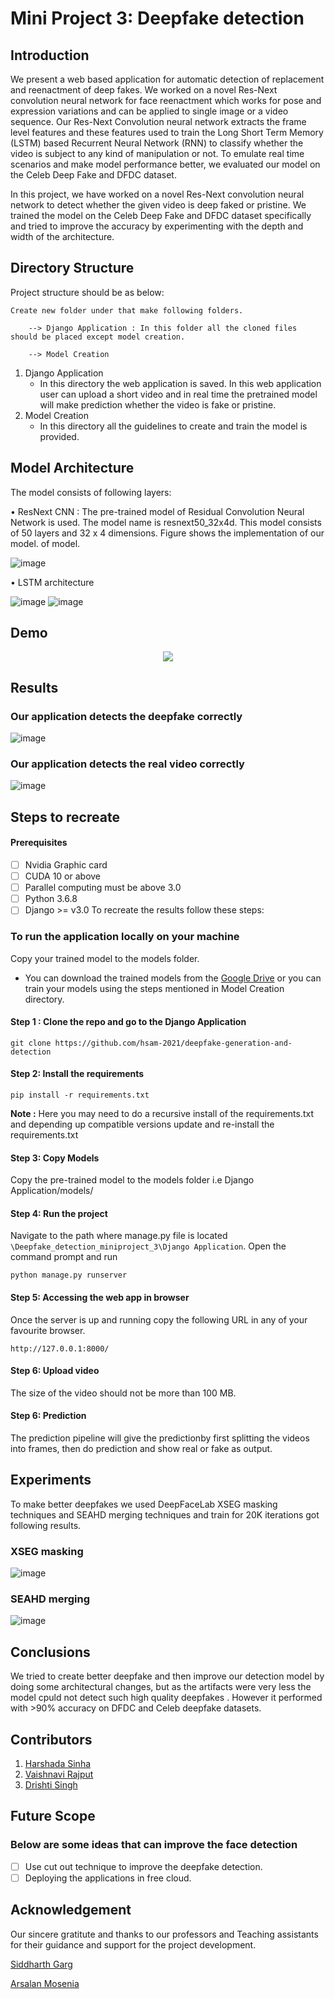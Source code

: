 # Mini Project 3: Deepfake detection


## Introduction
We present a web based application for automatic detection of replacement and reenactment of deep fakes. We worked on a novel Res-Next convolution neural network for face reenactment which works for pose and expression variations and can be applied to single image or a video sequence. Our Res-Next Convolution neural network extracts the frame level features and these features used to train the Long Short Term Memory (LSTM) based Recurrent Neural Network (RNN) to classify whether the video is subject to any kind of manipulation or not. To emulate real time scenarios and make model performance better, we evaluated our model on the Celeb Deep Fake and DFDC dataset. 

In this project, we have worked on a novel Res-Next convolution neural network to detect whether the given video is deep faked or pristine. We trained the model on  the Celeb Deep Fake and DFDC dataset specifically and tried to improve the accuracy by experimenting with the depth and width of the architecture.


##  Directory Structure
Project structure should be as below:
```
Create new folder under that make following folders.
    
    --> Django Application : In this folder all the cloned files should be placed except model creation.
    
    --> Model Creation
```
1. Django Application 
   - In this directory the web application is saved. In this web application user can upload a short video and in real time the pretrained model will make prediction         whether the video is fake or pristine.
2. Model Creation
   - In this directory all the guidelines to create and train the model is provided.

## Model Architecture
The model consists of following layers:

• ResNext CNN : The pre-trained model of Residual Convolution Neural Network is used. The model name is resnext50_32x4d. This model consists
of 50 layers and 32 x 4 dimensions. Figure shows the implementation of our model.
of model.

![image](https://user-images.githubusercontent.com/94940146/168932029-f00507a9-b285-4295-88e7-17128251e164.png)

• LSTM architecture

![image](https://user-images.githubusercontent.com/94940146/168935598-90bb49fb-944b-4ac4-8783-7d3b59abdf20.png)
![image](https://user-images.githubusercontent.com/94940146/168935626-7ee1b975-dd3c-40ba-b58e-cf6d92a29067.png)



##  Demo 
<p align="center">
<img src="https://user-images.githubusercontent.com/94940146/168932391-9282d392-3dbf-4f95-8e1b-e0d3891ae788.png" />

</p>


##  Results
### Our application detects the deepfake correctly
![image](https://user-images.githubusercontent.com/94940146/168932553-910af90c-649c-4526-a63c-bcb2d9830874.png)

### Our application detects the real video correctly
![image](https://user-images.githubusercontent.com/94940146/168932582-08d31594-7357-4bc4-b6d3-a4a9e9cbe6ad.png)




## Steps to recreate

#### Prerequisites
- [ ] Nvidia Graphic card
- [ ]  CUDA 10 or above
- [ ] Parallel computing must be above 3.0
- [ ] Python 3.6.8
- [ ] Django >= v3.0
To recreate the results follow these steps:

### To run the application locally on your machine

 Copy your trained model to the models folder.
   - You can download the trained models from the [Google Drive](https://drive.google.com/drive/folders/1UX8jXUXyEjhLLZ38tcgOwGsZ6XFSLDJ-?usp=sharing) or you can train      your models using the steps mentioned in Model Creation directory.
   
#### Step 1 : Clone the repo and go to the Django Application
`git clone https://github.com/hsam-2021/deepfake-generation-and-detection `

#### Step 2: Install the requirements
`pip install -r requirements.txt`

**Note :** Here you may need to do a recursive install of the requirements.txt and depending up compatible versions update and re-install the requirements.txt

#### Step 3: Copy Models

Copy the pre-trained model to the models folder i.e Django Application/models/


#### Step 4: Run the project
Navigate to the path where manage.py file is located `\Deepfake_detection_miniproject_3\Django Application`. Open the command prompt and run 

`python manage.py runserver`

#### Step 5: Accessing the web app in browser
Once the server is up and running copy the following URL in any of your favourite browser.

`http://127.0.0.1:8000/`

#### Step 6: Upload video

The size of the video should not be more than 100 MB.

#### Step 6: Prediction

The prediction pipeline will give the predictionby first splitting the videos into frames, then do prediction and show real or fake as output.

## Experiments
To make better deepfakes we used DeepFaceLab XSEG masking techniques and SEAHD merging techniques and train for 20K iterations got following results.

### XSEG masking

![image](https://user-images.githubusercontent.com/94940146/168952299-20cf754d-8fbc-49fd-9606-a1bd93b7482b.png)

### SEAHD merging

![image](https://user-images.githubusercontent.com/94940146/168952131-16fba044-01bc-4d74-8df2-7cc640cc04ea.png)

## Conclusions

We tried to create better deepfake and then improve our detection model by doing some architectural changes, but as the artifacts were very less the model cpuld not detect such high quality deepfakes . However it performed with >90% accuracy on DFDC and Celeb deepfake datasets.


##  Contributors
   1. [Harshada Sinha](hs4703@nyu.edu)
   2. [Vaishnavi Rajput](vr2229@nyu.edu)
   3. [Drishti Singh](ds6730@nyu.edu)
   

##  Future Scope

### Below are some ideas that can improve the face detection 
- [ ]  Use cut out technique to improve the deepfake detection.
- [ ] Deploying the applications in free cloud.

## Acknowledgement
 Our sincere gratitute and thanks to our professors and Teaching assistants for their guidance and support for the project development.
 
[Siddharth Garg](https://engineering.nyu.edu/faculty/siddharth-garg?msclkid=47fb5f5dabed11ecbf387043e42d37ff)

[Arsalan Mosenia](http://www.arsalanmosenia.com/?msclkid=666ff071abed11ec93028e78876e48a0)



 






